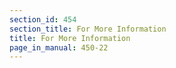```yaml
---
section_id: 454
section_title: For More Information
title: For More Information
page_in_manual: 450-22
---
```

